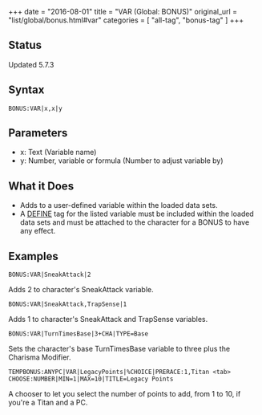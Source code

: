 +++
date = "2016-08-01"
title = "VAR (Global: BONUS)"
original_url = "list/global/bonus.html#var"
categories = [ "all-tag", "bonus-tag" ]
+++

## Status

Updated 5.7.3

## Syntax

`BONUS:VAR|x,x|y`

## Parameters

-   x: Text (Variable name)
-   y: Number, variable or formula (Number to adjust
    variable by)



What it Does
------------

-   Adds to a user-defined variable within the loaded data sets.
-   A [DEFINE](/list/global/define.html) tag for the listed variable
    must be included within the loaded data sets and must be attached to
    the character for a BONUS to have any effect.

Examples
--------

`BONUS:VAR|SneakAttack|2`

Adds 2 to character's SneakAttack variable.

`BONUS:VAR|SneakAttack,TrapSense|1`

Adds 1 to character's SneakAttack and TrapSense variables.

`BONUS:VAR|TurnTimesBase|3+CHA|TYPE=Base`

Sets the character's base TurnTimesBase variable to three plus the
Charisma Modifier.

`TEMPBONUS:ANYPC|VAR|LegacyPoints|%CHOICE|PRERACE:1,Titan <tab> CHOOSE:NUMBER|MIN=1|MAX=10|TITLE=Legacy Points`

A chooser to let you select the number of points to add, from 1 to 10,
if you're a Titan and a PC.

